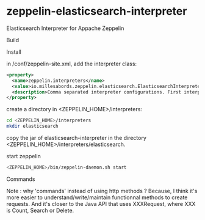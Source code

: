 # zeppelin-elasticsearch-interpreter
Elasticsearch Interpreter for Appache Zeppelin

Build

Install

in <ZEPPELIN HOME>/conf/zeppelin-site.xml, add the interpreter class:
```xml
<property>
  <name>zeppelin.interpreters</name>
  <value>io.millesabords.zeppelin.elasticsearch.ElasticsearchInterpreter,org.apache.zeppelin.spark.SparkInterpreter,...</value>
  <description>Comma separated interpreter configurations. First interpreter become a default</description>
</property>
```

create a directory  in <ZEPPELIN_HOME>/interpreters:
```bash
cd <ZEPPELIN_HOME>/interpreters
mkdir elasticsearch
```

copy the jar of elasticsearch-interpreter in the directory <ZEPPELIN_HOME>/interpreters/elasticsearch.

start zeppelin
```bash
<ZEPPELIN_HOME>/bin/zeppelin-daemon.sh start
```

Commands

Note : why 'commands' instead of using http methods ? Because, I think it's more easier to understand/write/maintain functionnal methods to create requests. And it's closer to the Java API that uses XXXRequest, where XXX is Count, Search or Delete.

